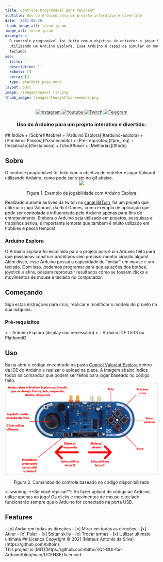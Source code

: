 ```yaml
---
title: Controle Programável para Valorant
subtitle: Uso do Arduino para um projeto interativo e divertido
date: '2021-05-30'
thumb_image_alt: lorem-ipsum
image_alt: lorem-ipsum
excerpt: >-
  O controle programável foi feito com o objetivo de entreter e jogar Valorant
  utilizando um Arduino Esplora. Esse Arduino é capaz de simular um mouse e
  teclado!
seo:
  title: ''
  description: ''
  robots: []
  extra: []
  type: stackbit_page_meta
layout: post
image: /images/header (1).png
thumb_image: /images/thoughtful-anemone.png
---
```


<!--
[![Linkedin Badge](https://img.shields.io/badge/-Mateus%20Antonio-0282d0?style=flat-square&logo=Linkedin&logoColor=white&link=https://www.linkedin.com/in/mateus-antonio-robotica/)](https://www.linkedin.com/in/mateus-antonio-robotica/)
-->
<div align='center'>
<a href="https://instagram.com/bittoin_">
<img border="0" alt="Instagram" src="https://img.shields.io/badge/Instagram-E4405F?style=for-the-badge&logo=instagram&logoColor=white">
</a>
<a href="https://www.youtube.com/channel/UCnkVhwxeXeJvUZx6BJ5Wa2Q">
<img border="0" alt="Youtube" src="https://img.shields.io/badge/YouTube-FF0000?style=for-the-badge&logo=youtube&logoColor=white">
</a>
<a href="https://www.twitch.tv/bittoin">
<img border="0" alt="Twitch" src="https://img.shields.io/badge/Twitch-9146FF?style=for-the-badge&logo=twitch&logoColor=white">
</a>
<a href="https://t.me/bittoin">
<img border="0" alt="Telegram" src="https://img.shields.io/badge/Telegram-2CA5E0?style=for-the-badge&logo=telegram&logoColor=white">
</a>
</div>
<h3 align="center">
Uso do Arduino para um projeto interativo e divertido.
</h3>
## Índice
+ [Sobre](#sobre)
+ [Arduino Esplora](#arduino-esplora)
+ [Primeiros Passos](#comecando)
+ [Pré-requisitos](#pre_req)
+ [Instalação](#instalacao)
+ [Uso](#uso)
+ [Melhorias](#todo)
<h2 id="sobre">Sobre</h2>
O controle programável foi feito com o objetivo de entreter e jogar Valorant utilizando Arduino, como pode ser visto no gif abaixo.
<div align='center'>
<img src="https://github.com/bittoin/Controle-Programavel-para-Valorant/blob/main/images/trecho-gif.gif">
<p>Figura 1. Exemplo de jogabilidade com Arduino Esplora</p>
</div>
Realizado durante as lives da twitch no <a href="https://twitch.tv/bittoin">canal BitToin</a>, foi um projeto que utilizou o jogo Valorant, da Riot Games, como exemplo de aplicação que pode ser controlada e influenciada pelo Arduino apenas para fins de entretenimento. Embora o Arduino seja utilizado em projetos, pesquisas e trabalhos sérios, é importante lembrar que também é muito utilizado em hobbies e passa tempos!
<h3 id="arduino-esplora">Arduino Esplora</h3>
O Arduino Esplora foi escolhido para o projeto pois é um Arduino feito para que possamos construir protótipos sem precisar montar circuito algum! Além disso, esse Arduino possui a capacidade de "imitar" um mouse e um teclado. Com isso, podemos programar para que as ações dos botões, joystick e afins, possam reproduzir resultados como se fossem clicks e movimentos de mouse e teclado no computador.
<h2 id="comecando">Começando</h2>
Siga estas instruções para criar, replicar e modificar o modelo do projeto na sua máquina.
<h3 id='pre_req'>Pré-requisitos</h3>
> - Arduino Esplora (display não necessário)
> - Arduino IDE 1.8.13 ou PlatformIO
<h2 id="uso">Uso</h2>
Basta abrir o código encontrado na pasta <a href="https://github.com/bittoin/Controle-Programavel-para-Valorant/tree/main/control_valorant_esplora"> Control Valorant Esplora</a> dentro da IDE do Arduino e realizar o upload na placa.
A imagem abaixo indica todos os comandos que podem ser feitos para jogar baseado no código feito.
<div align='center'>
<img src="https://github.com/bittoin/Controle-Programavel-para-Valorant/blob/main/images/instrucao-completo.png">
<p>Figura 2. Comandos do controle baseado no código disponibilizado</p>
</div>
> :warning: **Se você replicar**: Ao fazer upload do código ao Arduino, utilize apenas no jogo! Os clicks e movimentos de mouse e teclado funcionarão sempre que o Arduino for conectado na porta USB.
<h2 id='todo'>Features</h2>
- [x] Andar em todas as direções
- [x] Mirar em todas as direções
- [x] Atirar
- [x] Pular
- [x] Soltar skills
- [x] Trocar armas
- [x] Utilizar ultimate ultimate
## Licença
Copyright © 2021 [Mateus Antonio da Silva](https://github.com/bittoin).<br />
This project is [MIT](https://github.com/bittoin/Qt-GUI-for-Arduino/blob/main/LICENSE) licensed.


